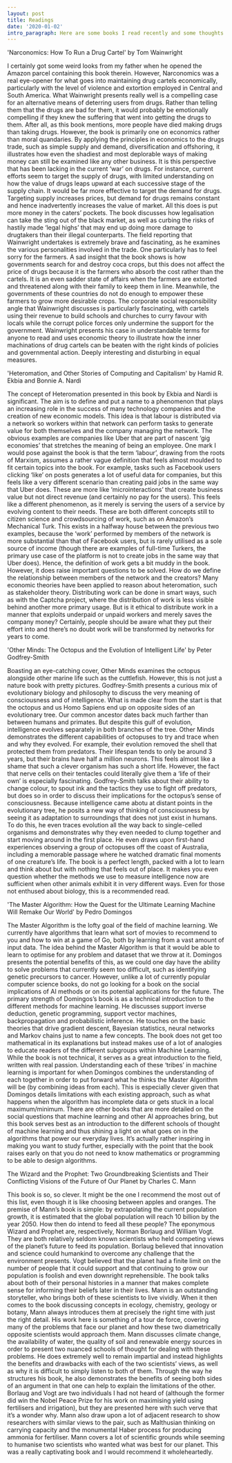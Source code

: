 ```yaml
---
layout: post
title: Readings
date: '2020-01-02'
intro_paragraph: Here are some books I read recently and some thoughts on them!
---
```

'Narconomics: How To Run a Drug Cartel' by Tom Wainwright

I certainly got some weird looks from my father when he opened the Amazon parcel containing this book therein. However, Narconomics was a real eye-opener for what goes into maintaining drug cartels economically, particularly with the level of violence and extortion employed in Central and South America. What Wainwright presents really well is a compelling case for an alternative means of deterring users from drugs. Rather than telling them that the drugs are bad for them, it would probably be emotionally compelling if they knew the suffering that went into getting the drugs to them. After all, as this book mentions, more people have died making drugs than taking drugs. However, the book is primarily one on economics rather than moral quandaries. By applying the principles in economics to the drugs trade, such as simple supply and demand, diversification and offshoring, it illustrates how even the shadiest and most deplorable ways of making money can still be examined like any other business. It is this perspective that has been lacking in the current ‘war’ on drugs. For instance, current efforts seem to target the supply of drugs, with limited understanding on how the value of drugs leaps upward at each successive stage of the supply chain. It would be far more effective to target the demand for drugs. Targeting supply increases prices, but demand for drugs remains constant and hence inadvertently increases the value of market. All this does is put more money in the caters’ pockets. The book discusses how legalisation can take the sting out of the black market, as well as curbing the risks of hastily made ‘legal highs’ that may end up doing more damage to drugtakers than their illegal counterparts. The field reporting that Wainwright undertakes is extremely brave and fascinating, as he examines the various personalities involved in the trade. One particularly has to feel sorry for the farmers. A sad insight that the book shows is how governments search for and destroy coca crops, but this does not affect the price of drugs because it is the farmers who absorb the cost rather than the cartels. It is an even sadder state of affairs when the farmers are extorted and threatened along with their family to keep them in line. Meanwhile, the governments of these countries do not do enough to empower these farmers to grow more desirable crops. The corporate social responsibility angle that Wainwright discusses is particularly fascinating, with cartels using their revenue to build schools and churches to curry favour with locals while the corrupt police forces only undermine the support for the government. Wainwright presents his case in understandable terms for anyone to read and uses economic theory to illustrate how the inner machinations of drug cartels can be beaten with the right kinds of policies and governmental action. Deeply interesting and disturbing in equal measures. 

'Heteromation, and Other Stories of Computing and Capitalism' by Hamid R. Ekbia and Bonnie A. Nardi

The concept of Heteromation presented in this book by Ekbia and Nardi is significant. The aim is to define and put a name to a phenomenon that plays an increasing role in the success of many technology companies and the creation of new economic models. This idea is that labour is distributed via a network so workers within that network can perform tasks to generate value for both themselves and the company managing the network. The obvious examples are companies like Uber that are part of nascent ‘gig economies’ that stretches the meaning of being an employee. One mark I would pose against the book is that the term ‘labour’, drawing from the roots of Marxism, assumes a rather vague definition that feels almost moulded to fit certain topics into the book. For example, tasks such as Facebook users clicking ‘like’ on posts generates a lot of useful data for companies, but this feels like a very different scenario than creating paid jobs in the same way that Uber does. These are more like ‘microinteractions’ that create business value but not direct revenue (and certainly no pay for the users). This feels like a different phenomenon, as it merely is serving the users of a service by evolving content to their needs. These are both different concepts still to citizen science and crowdsourcing of work, such as on Amazon’s Mechanical Turk. This exists in a halfway house between the previous two examples, because the ‘work’ performed by members of the network is more substantial than that of Facebook users, but is rarely utilised as a sole source of income (though there are examples of full-time Turkers, the primary use case of the platform is not to create jobs in the same way that Uber does). Hence, the definition of work gets a bit muddy in the book. However, it does raise important questions to be solved. How do we define the relationship between members of the network and the creators? Many economic theories have been applied to reason about heteromation, such as stakeholder theory. Distributing work can be done in smart ways, such as with the Captcha project, where the distribution of work is less visible behind another more primary usage. But is it ethical to distribute work in a manner that exploits underpaid or unpaid workers and merely saves the company money? Certainly, people should be aware what they put their effort into and there’s no doubt work will be transformed by networks for years to come.

'Other Minds: The Octopus and the Evolution of Intelligent Life' by Peter Godfrey-Smith

Boasting an eye-catching cover, Other Minds examines the octopus alongside other marine life such as the cuttlefish. However, this is not just a nature book with pretty pictures. Godfrey-Smith presents a curious mix of evolutionary biology and philosophy to discuss the very meaning of consciousness and of intelligence. What is made clear from the start is that the octopus and us Homo Sapiens end up on opposite sides of an evolutionary tree. Our common ancestor dates back much farther than between humans and primates. But despite this gulf of evolution, intelligence evolves separately in both branches of the tree. Other Minds demonstrates the different capabilities of octopuses to try and trace when and why they evolved. For example, their evolution removed the shell that protected them from predators. Their lifespan tends to only be around 3 years, but their brains have half a million neurons. This feels almost like a shame that such a clever organism has such a short life. However, the fact that nerve cells on their tentacles could literally give them a ‘life of their own’ is especially fascinating. Godfrey-Smith talks about their ability to change colour, to spout ink and the tactics they use to fight off predators, but does so in order to discuss their implications for the octopus’s sense of consciousness. Because intelligence came abotu at distant points in the evolutionary tree, he posits a new way of thinking of consciousness by seeing it as adaptation to surroundings that does not just exist in humans. To do this, he even traces evolution all the way back to single-celled organisms and demonstrates why they even needed to clump together and start moving around in the first place. He even draws upon first-hand experiences observing a group of octopuses off the coast of Australia, including a memorable passage where he watched dramatic final moments of one creature’s life. The book is a perfect length, packed with a lot to learn and think about but with nothing that feels out of place. It makes you even question whether the methods we use to measure intelligence now are sufficient when other animals exhibit it in very different ways. Even for those not enthused about biology, this is a recommended read.

'The Master Algorithm: How the Quest for the Ultimate Learning Machine Will Remake Our World' by Pedro Domingos

The Master Algorithm is the lofty goal of the field of machine learning. We currently have algorithms that learn what sort of movies to recommend to you and how to win at a game of Go, both by learning from a vast amount of input data. The idea behind the Master Algorithm is that it would be able to learn to optimise for any problem and dataset that we throw at it. Domingos presents the potential benefits of this, as we could one day have the ability to solve problems that currently seem too difficult, such as identifying genetic precursors to cancer. However, unlike a lot of currently popular computer science books, do not go looking for a book on the social implications of AI methods or on its potential applications for the future. The primary strength of Domingos’s book is as a technical introduction to the different methods for machine learning. He discusses support inverse deduction, genetic programming, support vector machines, backpropagation and probabilistic inference. He touches on the basic theories that drive gradient descent, Bayesian statistics, neural networks and Markov chains just to name a few concepts. The book does not get too mathematical in its explanations but instead makes use of a lot of analogies to educate readers of the different subgroups within Machine Learning. While the book is not technical, it serves as a great introduction to the field, written with real passion. Understanding each of these ‘tribes’ in machine learning is important for when Domingos combines the understanding of each together in order to put forward what he thinks the Master Algorithm will be (by combining ideas from each). This is especially clever given that Domingos details limitations with each existing approach, such as what happens when the algorithm has incomplete data or gets stuck in a local maximum/minimum. There are other books that are more detailed on the social questions that machine learning and other AI approaches bring, but this book serves best as an introduction to the different schools of thought of machine learning and thus shining a light on what goes on in the algorithms that power our everyday lives. It’s actually rather inspiring in making you want to study further, especially with the point that the book raises early on that you do not need to know mathematics or programming to be able to design algorithms. 

The Wizard and the Prophet: Two Groundbreaking Scientists and Their Conflicting Visions of the Future of Our Planet by Charles C. Mann

This book is so, so clever. It might be the one I recommend the most out of this list, even though it is like choosing between apples and oranges. The premise of Mann’s book is simple: by extrapolating the current population growth, it is estimated that the global population will reach 10 billion by the year 2050. How then do intend to feed all these people? The eponymous Wizard and Prophet are, respectively, Norman Borlaug and William Vogt. They are both relatively seldom known scientists who held competing views of the planet’s future to feed its population. Borlaug believed that innovation and science could humankind to overcome any challenge that the environment presents. Vogt believed that the planet had a finite limit on the number of people that it could support and that continuing to grow our population is foolish and even downright reprehensible. The book talks about both of their personal histories in a manner that makes complete sense for informing their beliefs later in their lives. Mann is an outstanding storyteller, who brings both of these scientists to live vividly. When it then comes to the book discussing concepts in ecology, chemistry, geology or botany, Mann always introduces them at precisely the right time with just the right detail. His work here is something of a tour de force, covering many of the problems that face our planet and how these two diametrically opposite scientists would approach them. Mann discusses climate change, the availability of water, the quality of soil and renewable energy sources in order to present two nuanced schools of thought for dealing with these problems. He does extremely well to remain impartial and instead highlights the benefits and drawbacks with each of the two scientists’ views, as well as why it is difficult to simply listen to both of them. Through the way he structures his book, he also demonstrates the benefits of seeing both sides of an argument in that one can help to explain the limitations of the other. Borlaug and Vogt are two individuals I had not heard of (although the former did win the Nobel Peace Prize for his work on maximising yield using fertilisers and irrigation), but they are presented here with such verve that it’s a wonder why. Mann also draw upon a lot of adjacent research to show researchers with similar views to the pair, such as Malthusian thinking on carrying capacity and the monumental Haber process for producing ammonia for fertiliser. Mann covers a lot of scientific grounds while seeming to humanise two scientists who wanted what was best for our planet. This was a really captivating book and I would recommend it wholeheartedly.
